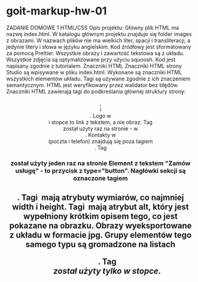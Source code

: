 # goit-markup-hw-01
ZADANIE DOMOWE 1 HTML/CSS
Opis projektu: 
Główny plik HTML ma nazwę index.html.
W katalogu głównym projektu znajduje się folder images z obrazami.
W nazwach plików nie ma wielkich liter, spacji i transliteracji, a jedynie litery i słowa w języku angielskim.
Kod źródłowy jest sformatowany za pomocą Prettier.
Wszystkie obrazy i zawartość tekstowa są z układu.
Wszystkie zdjęcia są optymalizowane przy użyciu squoosh.
Kod jest napisany zgodnie z tutorialem.
Znaczniki HTML
Znaczniki HTML strony Studio są wpisywane w pliku index.html.
Wykonane są znaczniki HTML wszystkich elementów układu.
Tagi są używane zgodnie z ich znaczeniem semantycznym.
HTML jest weryfikowany przez walidator bez błędów.
Znaczniki HTML zawierają tagi do podkreślania głównej struktury strony: <header>, <main> i <footer>.
Logo w <header> i stopce to link z tekstem, a nie obraz.
Tag <nav> został użyty raz na stronie - w <header>.
Kontakty w <header> (poczta i telefon) znajdują się poza tagiem <nav>.
Tag <h1> został użyty jeden raz na stronie
Element z tekstem "Zamów usługę" - to przycisk z type="button".
Nagłówki sekcji są oznaczone tagiem <h2>.
Tagi <img> mają atrybuty wymiarów, co najmniej width i height.
Tagi <img> mają atrybut alt, który jest wypełniony krótkim opisem tego, co jest pokazane na obrazku.
Obrazy wyeksportowane z układu w formacie jpg.
Grupy elementów tego samego typu są gromadzone na listach <ul>.
Tag <address> został użyty tylko w stopce.
